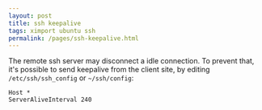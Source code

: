 ```yaml
---
layout: post
title: ssh keepalive
tags: ximport ubuntu ssh
permalink: /pages/ssh-keepalive.html
---
```

The remote ssh server may disconnect a idle connection. To prevent that, it's possible to send keepalive from
the client site, by editing `/etc/ssh/ssh_config` or `~/ssh/config`:

```
Host *
ServerAliveInterval 240
```